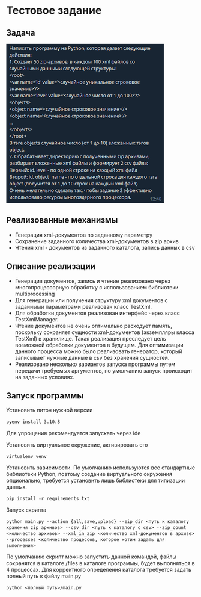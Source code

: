 # Тестовое задание
## Задача
![img.png](img.png)

## Реализованные механизмы
- Генерация xml-документов по заданному параметру
- Сохранение заданного количества xml-документов в zip архив
- Чтения xml - документов из заданного каталога, запись данных в csv

## Описание реализации
- Генерация документов, запись и чтение реализовано через многопроцессорную обработку с использованием библиотеки multiprocessing
- Для генерации или получения структуру xml документов с заданными параметрами реализован класс TestXml.
- Для обработки документов реализован интерфейс через класс TestXmlManager.
- Чтение документов не очень оптимально расходует память, поскольку сохраняет сущности xml-документов (экземпляры класса TestXml) в хранилище. Такая реализация преследует цель возможной обработки документов в будущем. Для оптимизации данного процесса можно было реализовать генератор, который записывает нужные данные в csv без хранения сущностей.
- Реализовано несколько вариантов запуска программы путем передачи требуемых аргументов, по умолчанию запуск происходит на заданных условиях.

## Запуск программы
Установить питон нужной версии
```shell
pyenv install 3.10.8
```
Для упрощения рекомендуется запускать через ide

Установить виртуальное окружение, активировать его
```shell
virtualenv venv
```

Установить зависимости. По умолчанию используются все стандартные библиотеки Python, поэтому создание виртуального окружения опционально, требуется установить лишь библиотеки для типизации данных.
```shell
pip install -r requirements.txt
```

Запуск скрипта
```shell
python main.py --action {all,save,upload} --zip_dir <путь к каталогу хранения zip архивов> --csv_dir <путь к каталогу с csv> --zip_count <количество архивов> --xml_in_zip <количество xml-документов в архиве> --processes <количество процессов, которое хотим задать для выполнения>
```

По умолчанию скрипт можно запустить данной командой, файлы сохранятся в каталоге /files в каталоге программы, будет выполняться в 4 процессах.
Для корректного определения каталога требуется задать полный путь к файлу main.py
```shell
python <полный путь>/main.py
```